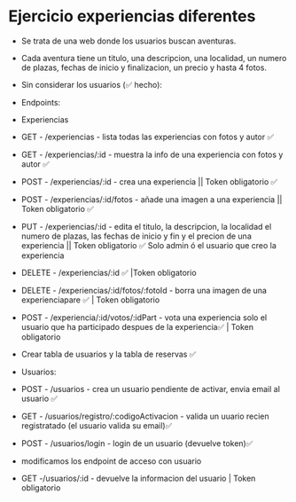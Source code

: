 # Ejercicio experiencias diferentes

- Se trata de una web donde los usuarios buscan aventuras.
- Cada aventura tiene un titulo, una descripcion, una localidad, un numero de plazas, fechas de inicio y finalizacion, un precio y hasta 4 fotos.

- Sin considerar los usuarios (✅ hecho):

- Endpoints:
- Experiencias

- GET - /experiencias - lista todas las experiencias con fotos y autor ✅
- GET - /experiencias/:id - muestra la info de una experiencia con fotos y autor ✅
- POST - /experiencias/:id - crea una experiencia || Token obligatorio ✅
- POST - /experiencias/:id/fotos - añade una imagen a una experiencia || Token obligatorio ✅
- PUT - /experiencias/:id - edita el titulo, la descripcion, la localidad el numero de plazas, las fechas de inicio y fin y el precion de una experiencia || Token obligatorio ✅ Solo admin ó el usuario que creo la experiencia
- DELETE - /experiencias/:id ✅ |Token obligatorio
- DELETE - /experiencias/:id/fotos/:fotoId - borra una imagen de una experienciapare ✅ | Token obligatorio
- POST - /experiencia/:id/votos/:idPart - vota una experiencia solo el usuario que ha participado despues de la experiencia✅ | Token obligatorio

- Crear tabla de usuarios y la tabla de reservas ✅

- Usuarios:
- POST - /usuarios - crea un usuario pendiente de activar, envia email al usuario ✅
- GET - /usuarios/registro/:codigoActivacion - valida un uuario recien registratado (el usuario valida su email)✅
- POST - /usuarios/login - login de un usuario (devuelve token)✅
- modificamos los endpoint de acceso con usuario
- GET -/usuarios/:id - devuelve la informacion del usuario | Token obligatorio
